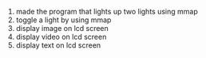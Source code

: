 1. made the program that lights up two lights using mmap
2. toggle a light by using mmap
3. display image on lcd screen
4. display video on lcd screen
5. display text on lcd screen